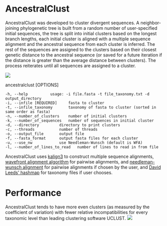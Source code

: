 # AncestralClust
AncestralClust was developed to cluster divergent sequences. A neighbor-joining phylogenetic tree is built from a random number of user-specified initial sequences, the tree is split into initial clusters based on the longest branch lengths, each initial cluster is aligned with a multiple sequence alignment and the ancestral sequence from each cluster is inferred. The rest of the sequences are assigned to the clusters based on their closest genetic distance to the ancestral sequence (or saved for a future iteration if the distance is greater than the average distance between clusters). The process reiterates until all sequences are assigned to a cluster.

<img src="https://github.com/lpipes/AncestralClust/blob/master/Relative_COI.png?raw=true">

ancestralclust [OPTIONS]
	
	-h, --help			usage: -i file.fasta -t file_taxonomy.txt -d output_directory
	-i, --infile [REQUIRED]		fasta to cluster
	-t, --infile_taxonomy		taxonomy of fasta to cluster (sorted in same order as fasta)
	-n, --number_of_clusters	number of initial clusters
	-k, --number_of_sequences	number of sequences in initial cluster
	-d, --directory			directory to print clusters
	-c, --threads			number of threads
	-o, --output_file		output file
	-f, --fasta_format		output fasta files for each cluster
	-u, --use_nw			use Needleman-Wunsch (default is WFA)
	-l, --number_of_lines_to_read	number of lines to read in from file

AncestralClust uses <a href="https://github.com/TimoLassmann/kalign">kalign3</a> to construct multiple sequence alignments, <a href="https://github.com/smarco/WFA">wavefront alignment algorithm</a> for pairwise alignments, and <a href="https://github.com/noporpoise/seq-align">needleman-wunsch alignment</a> for pairwise alignments if chosen by the user, and <a href="https://github.com/DavidLeeds/hashmap">David Leeds' hashmap</a> for taxonomy files if user chooses.

# Performance
AncestralClust tends to have more even clusters (as measured by the coefficient of variation) with fewer relative incompatibilities for every taxonomic level than leading clustering software UCLUST.
<img src="https://raw.githubusercontent.com/lpipes/AncestralClust/master/Relative_COI.png?token=ABHEUH7ZC6L3CDV3MFDKXO2776D6E"> 	
